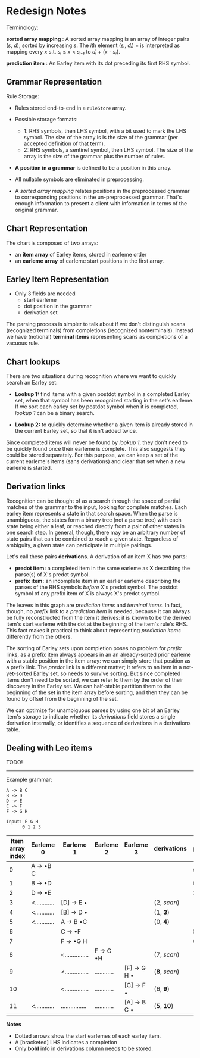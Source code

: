 # Redesign Notes

Terminology:

**sorted array mapping**
: A sorted array mapping is an array of integer pairs (*s*, *d*), sorted by
  increasing *s*. The *i*th element (*sᵢ*, *dᵢ*) = is interpreted as mapping every
  *x* s.t. *sᵢ* ≤ *x* < *sᵢ₊₁* to *dᵢ* + (*x* - *sᵢ*).

**prediction item**
: An Earley item with its dot preceding its first RHS symbol.

## Grammar Representation

Rule Storage:
- Rules stored end-to-end in a `ruleStore` array.
- Possible storage formats: 
  - 1: RHS symbols, then LHS symbol, with a bit used to mark the LHS symbol.
    The size of the array is is the size of the grammar (per accepted definition
    of that term).
  - 2: RHS symbols, a sentinel symbol, then LHS symbol.  The size of the array
    is the size of the grammar plus the number of rules.
- **A position in a grammar** is defined to be a position in this array.
  
- All nullable symbols are eliminated in preprocessing.

- A *sorted array mapping* relates positions in the preprocessed grammar to
  corresponding positions in the un-preprocessed grammar.  That's enough
  information to present a client with information in terms of the original
  grammar.

## Chart Representation

The chart is composed of two arrays:
- an **item array** of Earley items, stored in earleme order
- an **earleme array** of earleme start positions in the first array.

## Earley Item Representation

- Only 3 fields are needed
  - start earleme
  - dot position in the grammar
  - derivation set

The parsing process is simpler to talk about if we don't distinguish scans
(recognized terminals) from completions (recognized nonterminals).  Instead we
have (notional) **terminal items** representing scans as completions of a vacuous
rule.

## Chart lookups

There are two situations during recognition where we want to quickly search an
Earley set:

- **Lookup 1:** find items with a given postdot symbol in a completed Earley
  set, when that symbol has been recognized starting in the set's earleme. If we
  sort each earley set by postdot symbol when it is completed, *lookup 1* can
  be a binary search.
  
- **Lookup 2:** to quickly determine whether a given item is already stored in
  the current Earley set, so that it isn't added twice.
   
Since completed items will never be found by *lookup 1*, they don't need to be
quickly found once their earleme is complete.  This also suggests they could be
stored separately. For this purpose, we can keep a set of the current earleme's
items (sans derivations) and clear that set when a new earleme is started.

## Derivation links

Recognition can be thought of as a search through the space of partial matches of
the grammar to the input, looking for complete matches. Each earley item
represents a state in that search space.  When the parse is unambiguous, the
states form a binary tree (not a parse tree) with each state being either a
leaf, or reached directly from a pair of other states in one search step. In
general, though, there may be an arbitrary number of state pairs that can be
combined to reach a given state. Regardless of ambiguity, a given state can
participate in multiple pairings.

Let's call these pairs **derivations**.  A derivation of an item X has two parts:
- **predot item:** a completed item in the same earleme as X describing the
  parse(s) of X's predot symbol.
- **prefix item:** an incomplete item in an earlier earleme describing the
  parses of the RHS symbols *before* X's predot symbol. The postdot symbol of
  any prefix item of X is always X's predot symbol.

The leaves in this graph are *prediction items* and *terminal items*.  In fact,
though, no *prefix* link to a *prediction item* is needed, because it can always
be fully reconstructed from the item it derives: it is known to be the derived
item's start earleme with the dot at the beginning of the item's rule's RHS.
This fact makes it practical to think about representing *prediction items*
differently from the others.

The sorting of Earley sets upon completion poses no problem for *prefix* links,
as a prefix item always appears in an an already-sorted prior earleme with a
stable position in the item array: we can simply store that position as a prefix
link.  The *predot* link is a different matter; it refers to an item in a
not-yet-sorted Earley set, so needs to survive sorting.  But since completed
items don't need to be sorted, we can refer to them by the order of their
discovery in the Earley set.  We can half-stable partition them to the beginning
of the set in the item array before sorting, and then they can be found by
offset from the beginning of the set.

We can optimize for unambiguous parses by using one bit of an Earley item's
storage to indicate whether its *derivations* field stores a single derivation
internally, or identifies a sequence of derivations in a derivations table.

## Dealing with Leo items

TODO!

---------------

Example grammar:

```bnf
A -> B C
B -> D
D -> E
C -> F
F -> G H
```

```
Input: E G H
      0 1 2 3
```

| Item array index | Earleme 0     | Earleme 1        | Earleme 2    | Earleme 3     | derivations     | predictor |
|------------------|---------------|------------------|--------------|---------------|-----------------|-----------|
| 0                | A -> •B  C    |                  |              |               |                 | *none*    |
| 1                | B -> •D       |                  |              |               |                 | 0         |
| 2                | D -> •E       |                  |              |               |                 | 1         |
| 3                | <............ | [D] -> E •       |              |               | (2, *scan*)     |           |
| 4                | <............ | [B] -> D •       |              |               | (1, **3**)      |           |
| 5                | <............ | A   -> B •C      |              |               | (0, **4**)      |           |
| 6                |               | C   ->   •F      |              |               |                 | 5         |
| 7                |               | F   ->   •G H    |              |               |                 | 6         |
| 8                |               | <............... | F -> G •H    |               | (7, *scan*)     |           |
| 9                |               | <............... | ............ | [F] -> G  H • | (**8**, *scan*) |           |
| 10               |               | <............... | ............ | [C] ->    F • | (6, **9**)      |           |
| 11               | <............ | ................ | ............ | [A] -> B  C • | (**5**, **10**) |           |


**Notes**
- Dotted arrows show the start earlemes of each earley item. 
- A [bracketed] LHS indicates a completion
- Only **bold** info in derivations column needs to be stored.

<!-- Local Variables: -->
<!-- fill-column: 80 -->
<!-- End: -->
